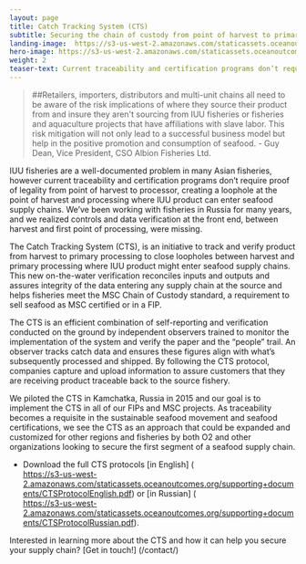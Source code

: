 ```yaml
---
layout: page 
title: Catch Tracking System (CTS)
subtitle: Securing the chain of custody from point of harvest to primary processor
landing-image: 	https://s3-us-west-2.amazonaws.com/staticassets.oceanoutcomes.org/rollover+images/catchtrackinghover.jpg
hero-image: https://s3-us-west-2.amazonaws.com/staticassets.oceanoutcomes.org/hero+photos/catchtrackinghero.jpg
weight: 2
teaser-text: Current traceability and certification programs don’t require proof of legality from point of harvest to processor, creating a loophole at the point of harvest and processing where IUU product can enter seafood supply chains. That’s where the CTS comes in.
---
```

> ##Retailers, importers, distributors and multi-unit chains all need to be aware of the risk implications of where they source their product from and insure they aren't sourcing from IUU fisheries or fisheries and aquaculture projects that have affiliations with slave labor. This risk mitigation will not only lead to a successful business model but help in the positive promotion and consumption of seafood. - Guy Dean, Vice President, CSO Albion Fisheries Ltd.

IUU fisheries are a well-documented problem in many Asian fisheries, however current traceability and certification programs don’t require proof of legality from point of harvest to processor, creating a loophole at the point of harvest and processing where IUU product can enter seafood supply chains. We’ve been working with fisheries in Russia for many years, and we realized controls and data verification at the front end, between harvest and first point of processing, were missing. 

The Catch Tracking System (CTS), is an initiative to track and verify product from harvest to primary processing to close loopholes between harvest and primary processing where IUU product might enter seafood supply chains. This new on-the-water verification reconciles inputs and outputs and assures integrity of the data entering any supply chain at the source and helps fisheries meet the MSC Chain of Custody standard, a requirement to sell seafood as MSC certified or in a FIP.

The CTS is an efficient combination of self-reporting and verification conducted on the ground by independent observers trained to monitor the implementation of the system and verify the paper and the “people” trail. An observer tracks catch data and ensures these figures align with what’s subsequently processed and shipped. By following the CTS protocol, companies capture and upload information to assure customers that they are receiving product traceable back to the source fishery.

We piloted the CTS in Kamchatka, Russia in 2015 and our goal is to implement the CTS in all of our FIPs and MSC projects. As traceability becomes a requisite in the sustainable seafood movement and seafood certifications, we see the CTS as an approach that could be expanded and customized for other regions and fisheries by both O2 and other organizations looking to secure the first segment of a seafood supply chain. 

* Download the full CTS protocols [in English] (	
https://s3-us-west-2.amazonaws.com/staticassets.oceanoutcomes.org/supporting+documents/CTSProtocolEnglish.pdf) or [in Russian] (	
https://s3-us-west-2.amazonaws.com/staticassets.oceanoutcomes.org/supporting+documents/CTSProtocolRussian.pdf).

Interested in learning more about the CTS and how it can help you secure your supply chain? [Get in touch!] (/contact/)
